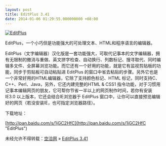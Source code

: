 ```yaml
---
layout: post
title: EditPlus 3.41
date: 2014-01-06 01:29:55.000000000 +08:00
---
```


[![EditPlus](http://kongqia.com/wp-content/uploads/2014/01/images.jpeg)](http://kongqia.com/wp-content/uploads/2014/01/images.jpeg)

EditPlus，一个小巧但是功能强大的可处理文本、HTML和程序语言的编辑器。

EditPlus（文字编辑器）汉化版是一套功能强大，可取代记事本的文字编辑器，拥有无限制的撤消与重做、英文拼字检查、自动换行、列数标记、搜寻取代、同时编辑多文件、全屏幕浏览功能。而它还有一个好用的功能，就是它有监视剪贴板的功能，同步于剪贴板可自动粘贴进 EditPlus 的窗口中省去粘贴的步骤。另外它也是一个非常好用的HTML编辑器，它除了支持颜色标记、HTML 标记，同时支持C、C++、Perl、Java，另外，它还内建完整的HTML & CSS1 指令功能，对于习惯用记事本编辑网页的朋友，它可帮你节省一半以上的网页制作时间，若你有安装IE3.0 以上版本，它还会结合IE浏览器于 EditPlus 窗口中，让你可以直接预览编辑好的网页（若没安装IE，也可指定浏览器路径）。

下载地址：

[http://pan.baidu.com/s/1jGC2HfC](http://pan.baidu.com/s/1jGC2HfC "EditPlus")

未经允许不得转载：[空洽网](http://kongqia.com) » [EditPlus 3.41](http://kongqia.com/33108.html)



